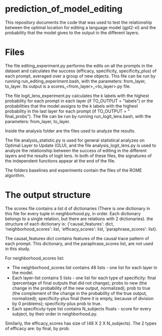 # prediction_of_model_editing

This repository documents the code that was used to test the relationship between the optimal location for editing a language model (gpt2-xl) and the probability that the model gives to the output in the different layers.

# Files 

The file editing_experiment.py performs the edits on all the prompts in the dataset and calculates the success (efficacy, specificity, specificity_plus) of each prompt, averaged over a group of new objects. This file can be run by running run_editing_experiment.bash, with the parameters: from_layer, to_layer. Its output is a scores_<from_layer>_<to_layer>.py file.

The file logit_lens_experiment.py calculates the k labels with the highest probability for each prompt in each layer (if TO_OUTPUT = "labels") or the probabilities that the model assigns to the k labels with the highest probability in the last layer for each prompt (if TO_OUTPUT = " final_probs"). The file can be run by running run_logit_lens.bash, with the parameters: from_layer, to_layer.

Inside the analysis folder are the files used to analyze the results. 

The file analysis_statistic.py is used for general statistical analyzes on Optimal Layer to Update (OLU), and the file analysis_logit_lens.py is used to analyze the relationship between the success of editing in the different layers and the results of logit lens. In both of these files, the signatures of the independent functions appear at the end of the file.

The folders baselines and experiments contain the files of the ROME algorithm.

# The output structure

The scores file contains a list d of dictionaries (There is one dictionary in this file for every tuple in neighborhood.py, in order. Each dictionary belongs to a single relation, but there are relations with 2 dictionaries). the structure of each dictionary is:
{'causal_features': dict, 'neighborhood_scores': list, 'efficacy_scores': list, 'paraphrase_scores': list}.

The causal_features dict contains features of the causal trace pattern of each prompt. This dictionary, and the paraphrase_scores list, are not used in this study.

For neighborhood_scores list:
- The neighborhood_scores list contains 48 lists - one list for each layer in the model.
- Each layer-list contains 5 lists - one list for each type of specificity: final (percentage of final outputs that did not change); probs to new (the change in the probability of the new output, normalized); prob to true (the complement of the change in the probability of the true output, normalized); specificity-plus final (here it is empty, because of division by 0 problems); specificity-plus prob to true.
- Each specificuty-type list contains N_subjects floats - score for every subject, by their order in  neighborhood.py.

Similarly, the efficacy_scores has size of (48 X 2 X N_subjects). The 2 types of efficacy are: by final, by prob.






